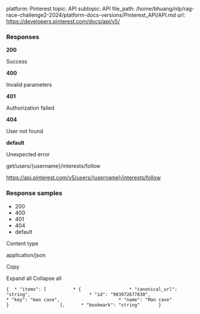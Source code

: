 platform: Pinterest
topic: API
subtopic: API
file_path: /home/bhuang/nlp/rag-race-challenge2-2024/platform-docs-versions/Pinterest_API/API.md
url: https://developers.pinterest.com/docs/api/v5/

### Responses

**200**

Success

**400**

Invalid parameters

**401**

Authorization failed

**404**

User not found

**default**

Unexpected error

get/users/{username}/interests/follow

https://api.pinterest.com/v5/users/{username}/interests/follow

### Response samples

* 200
* 400
* 401
* 404
* default

Content type

application/json

Copy

Expand all Collapse all

`{  * "items": [          * {                  * "canonical_url": "string",                      * "id": "903972677830",                      * "key": "man cave",                      * "name": "Man cave"                               }                   ],      * "bookmark": "string"       }`